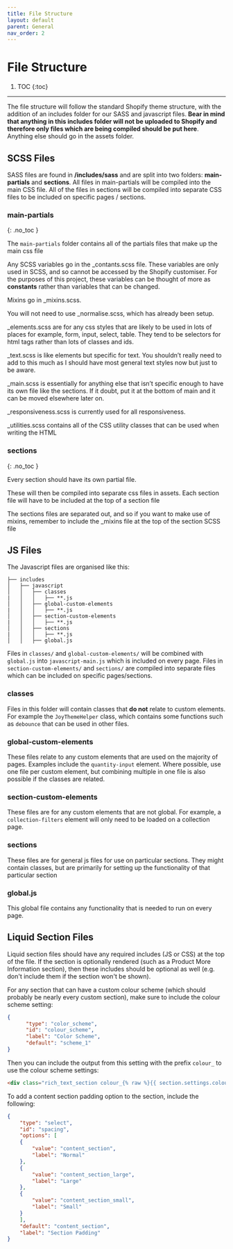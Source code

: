 ```yaml
---
title: File Structure
layout: default
parent: General
nav_order: 2
---
```


# File Structure

1. TOC
{:toc}

---

The file structure will follow the standard Shopify theme structure, with the addition of an includes folder for our SASS and javascript files. **Bear in mind that anything in this includes folder will not be uploaded to Shopify and therefore only files which are being compiled should be put here**. Anything else should go in the assets folder. 

## SCSS Files

SASS files are found in **/includes/sass** and are split into two folders: **main-partials** and **sections**. All files in main-partials will be compiled into the main CSS file. All of the files in sections will be compiled into separate CSS files to be included on specific pages / sections.

### main-partials
{: .no_toc }

The `main-partials` folder contains all of the partials files that make up the main css file

Any SCSS variables go in the _contants.scss file. These variables are only used in SCSS, and so cannot be accessed by the Shopify customiser. For the purposes of this project, these variables can be thought of more as **constants** rather than variables that can be changed.

Mixins go in _mixins.scss.

You will not need to use _normalise.scss, which has already been setup. 

_elements.scss are for any css styles that are likely to be used in lots of places for example, form, input, select, table. They tend to be selectors for html tags rather than lots of classes and ids. 

_text.scss is like elements but specific for text. You shouldn’t really need to add to this much as I should have most general text styles now but just to be aware. 

_main.scss is essentially for anything else that isn’t specific enough to have its own file like the sections. If it doubt, put it at the bottom of main and it can be moved elsewhere later on. 

_responsiveness.scss is currently used for all responsiveness. 

_utilities.scss contains all of the CSS utility classes that can be used when writing the HTML

### sections
{: .no_toc }

Every section should have its own partial file.

These will then be compiled into separate css files in assets. Each section file will have to be included at the top of a section file

The sections files are separated out, and so if you want to make use of mixins, remember to include the _mixins file at the top of the section SCSS file


## JS Files

The Javascript files are organised like this:

```
├── includes
│   ├── javascript
│   │   ├── classes
|   │   │   ├── **.js
│   │   ├── global-custom-elements
|   │   │   ├── **.js
│   │   ├── section-custom-elements
|   │   │   ├── **.js
│   │   ├── sections
|   │   │   ├── **.js
│   │   ├── global.js

```

Files in `classes/` and `global-custom-elements/` will be combined with `global.js` into `javascript-main.js` which is included on every page. Files in `section-custom-elements/` and `sections/` are compiled into separate files which can be included on specific pages/sections.

### classes
Files in this folder will contain classes that **do not** relate to custom elements. For example the `JoyThemeHelper` class, which contains some functions such as `debounce` that can be used in other files.

### global-custom-elements
These files relate to any custom elements that are used on the majority of pages. Examples include the `quantity-input` element. Where possible, use one file per custom element, but combining multiple in one file is also possible if the classes are related.

### section-custom-elements
These files are for any custom elements that are not global. For example, a `collection-filters` element will only need to be loaded on a collection page.

### sections
These files are for general js files for use on particular sections. They might contain classes, but are primarily for setting up the functionality of that particular section

### global.js
This global file contains any functionality that is needed to run on every page.


## Liquid Section Files

Liquid section files should have any required includes (JS or CSS) at the top of the file. If the section is optionally rendered (such as a Product More Information section), then these includes should be optional as well (e.g. don't include them if the section won't be shown).

For any section that can have a custom colour scheme (which should probably be nearly every custom section), make sure to include the colour scheme setting:

```json
{
      "type": "color_scheme",
      "id": "colour_scheme",
      "label": "Color Scheme",
      "default": "scheme_1"
}
````

Then you can include the output from this setting with the prefix `colour_` to use the colour scheme settings:

```html
<div class="rich_text_section colour_{% raw %}{{ section.settings.colour_scheme }}{% endraw %}...
```

To add a content section padding option to the section, include the following:

```json
{
    "type": "select",
    "id": "spacing",
    "options": [
    {
        "value": "content_section",
        "label": "Normal"
    },
    {
        "value": "content_section_large",
        "label": "Large"
    },
    {
        "value": "content_section_small",
        "label": "Small"
    }
    ],
    "default": "content_section",
    "label": "Section Padding"
}
```
